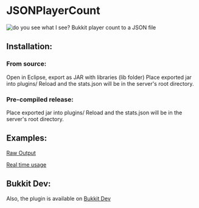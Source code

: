 # JSONPlayerCount
![do you see what I see?](https://github.com/128keaton/JSONPlayerCount/raw/master/src/img/JSONPlr.png "")
Bukkit player count to a JSON file

## Installation:
### From source:
Open in Eclipse, export as JAR with libraries (lib folder)
Place exported jar into plugins/
Reload and the stats.json will be in the server's root directory.
### Pre-compiled release:
Place exported jar into plugins/
Reload and the stats.json will be in the server's root directory.

## Examples:
[Raw Output](http://128keaton.com/applecider/players.php)

[Real time usage](http://128keaton.com/applecider/)

## Bukkit Dev:
Also, the plugin is available on [Bukkit Dev](JSONPlayercounter)
